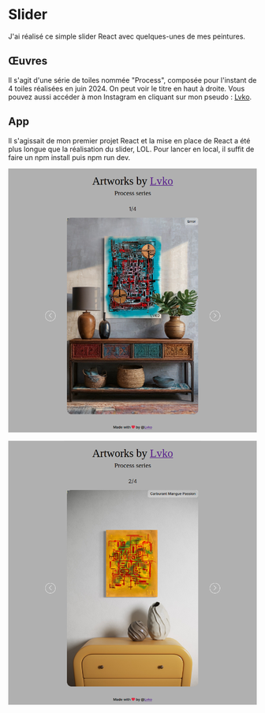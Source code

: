 # Slider

J'ai réalisé ce simple slider React avec quelques-unes de mes peintures.

## Œuvres
Il s'agit d'une série de toiles nommée "Process", composée pour l'instant de 4 toiles réalisées en juin 2024. On peut voir le titre en haut à droite. Vous pouvez aussi accéder à mon Instagram en cliquant sur mon pseudo : [Lvko](https://instagram.com/lukomade).

## App
Il s'agissait de mon premier projet React et la mise en place de React a été plus longue que la réalisation du slider, LOL.
Pour lancer en local, il suffit de faire un npm install puis npm run dev.

![Page d'accueil](p1.png)

![Page d'accueil](p2.png)